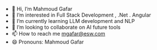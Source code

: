 - 👋 Hi, I’m Mahmoud Gafar
- 👀 I’m interested in Full Stack Development , .Net . Angular
- 🌱 I’m currently learning LLM development and NLP
- 💞️ I’m looking to collaborate on AI future tools
- 📫 How to reach me mgafar@esw.com
- 😄 Pronouns: Mahmoud Gafar

<!---
MahmoudGafarEsw/MahmoudGafarEsw is a ✨ special ✨ repository because its `README.md` (this file) appears on your GitHub profile.
You can click the Preview link to take a look at your changes.
--->
